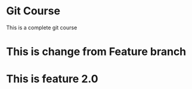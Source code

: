 # Git Course
This is a complete git course

# This is change from Feature branch
# This is feature 2.0
